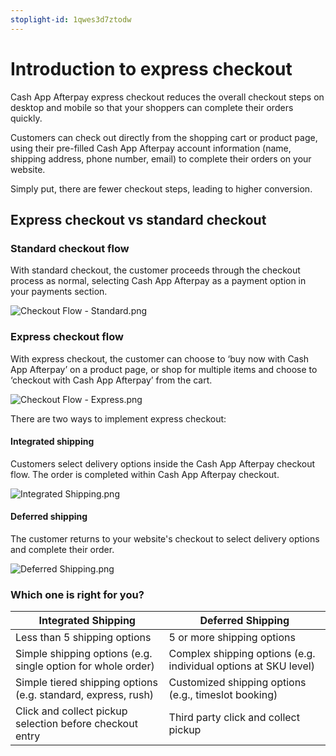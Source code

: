 ```yaml
---
stoplight-id: 1qwes3d7ztodw
---
```


# Introduction to express checkout


Cash App Afterpay express checkout reduces the overall checkout steps on desktop and mobile so that your shoppers can complete their orders quickly. 

Customers can check out directly from the shopping cart or product page, using their pre-filled Cash App Afterpay account information (name, shipping address, phone number, email) to complete their orders on your website. 

Simply put, there are fewer checkout steps, leading to higher conversion.


## Express checkout vs standard checkout
### Standard checkout flow

With standard checkout, the customer proceeds through the checkout process as normal, selecting Cash App Afterpay as a payment option in your payments section.

<!--
focus: false
-->
![Checkout Flow - Standard.png](<../../assets/images/Checkout Flow - Standard.png>)

### Express checkout flow

With express checkout, the customer can choose to ‘buy now with Cash App Afterpay’ on a product page, or shop for multiple items and choose to ‘checkout with Cash App Afterpay’ from the cart.


<!--
focus: false
-->
![Checkout Flow - Express.png](<../../assets/images/Checkout Flow - Express.png>)

There are two ways to implement express checkout:

#### Integrated shipping

Customers select delivery options inside the Cash App Afterpay checkout flow. The order is completed within Cash App Afterpay checkout.

<!--
focus: false
-->
![Integrated Shipping.png](<../../assets/images/Integrated Shipping.png>)

#### Deferred shipping 

The customer returns to your website's checkout to select delivery options and complete their order.

<!--
focus: false
-->
![Deferred Shipping.png](<../../assets/images/Deferred Shipping.png>)

### Which one is right for you?

| Integrated Shipping                                              | Deferred Shipping            |
|------------------------------------------------------------------|------------------------------|
| Less than 5 shipping options  | 5 or more shipping options    |
| Simple shipping options (e.g. single option for whole order)    |   Complex shipping options (e.g. individual options at SKU level) |                              |
| Simple tiered shipping options (e.g. standard, express, rush)   |   Customized shipping options (e.g., timeslot booking)             |       
| Click and collect pickup selection before checkout entry         |   Third party click and collect pickup                     
